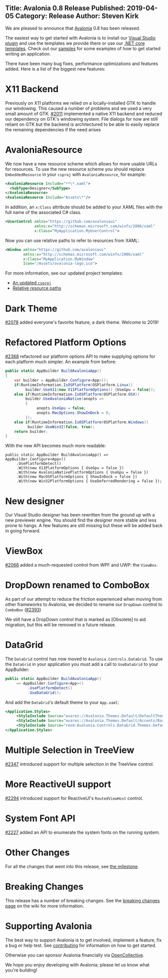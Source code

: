 Title: Avalonia 0.8 Release
Published: 2019-04-05
Category: Release
Author: Steven Kirk
---

We are pleased to announce that [Avalonia](https://github.com/AvaloniaUI/Avalonia) 0.8 has been
released.

The easiest way to get started with Avalonia is to install our
[Visual Studio plugin](https://marketplace.visualstudio.com/items?itemName=AvaloniaTeam.AvaloniaforVisualStudio)
and use the templates we provide there or use our 
[.NET core templates](https://github.com/AvaloniaUI/avalonia-dotnet-templates). Check out our 
[samples](https://github.com/AvaloniaUI/Avalonia/tree/master/samples) for some examples of how 
to get started writing an application.

There have been many bug fixes, performance optimizations and features added. Here is a list of the
biggest new features:

# X11 Backend

Previously on X11 platforms we relied on a locally-installed GTK to handle our windowing. This
caused a number of problems and we used a very small amount of GTK. 
[#2011](https://github.com/AvaloniaUI/Avalonia/pull/2011) implemented a native X11 backend and
reduced our dependency on GTK's windowing system. File dialogs for now are still reliant on GTK
but the backend is architectured to be able to easily replace the remaining dependencies if the
need arises

# AvaloniaResource

We now have a new resource scheme which allows for more usable URLs for resources. To use
the new resource scheme you should replace `EmbeddedResource` in your `csproj` with `AvaloniaResource`,
for example:

```xml
<AvaloniaResource Include="**\*.xaml">
  <SubType>Designer</SubType>
</AvaloniaResource>
<AvaloniaResource Include="Assets\*"/>
```

In addition, an `x:Class` attribute should be added to your XAML files with the full name of the
associated C# class.

```xml
<UserControl xmlns="https://github.com/avaloniaui"
             xmlns:x="http://schemas.microsoft.com/winfx/2006/xaml"
             x:Class="MyApplication.MyUserControl">
```

Now you can use relative paths to refer to resources from XAML:

```xml
<Window xmlns="https://github.com/avaloniaui"
        xmlns:x="http://schemas.microsoft.com/winfx/2006/xaml"
        x:Class="MyApplication.MyWindow"
        Icon="/Assets/avalonia-logo.ico">
```

For more information, see our updated project templates:

- [An updated `csproj`](https://github.com/AvaloniaUI/AvaloniaVS/blob/master/templates/AvaloniaMvvmApplicationTemplate/ProjectTemplate.csproj)
- [Relative resource paths](https://github.com/AvaloniaUI/AvaloniaVS/blob/master/templates/AvaloniaMvvmApplicationTemplate/Views/MainWindow.xaml#L8)

# Dark Theme

[#2078](https://github.com/AvaloniaUI/Avalonia/pull/2078) added everyone's favorite feature, a dark
theme. Welcome to 2019!

# Refactored Platform Options

[#2368](https://github.com/AvaloniaUI/Avalonia/pull/2368) refactored our platform options API to make
supplying options for each platform much simpler. An example from before:

```csharp
public static AppBuilder BuildAvaloniaApp()
{
    var builder = AppBuilder.Configure<App>();
    if(RuntimeInformation.IsOSPlatform(OSPlatform.Linux))
         builder.UseX11(new X11PlatformOptions() {UseGpu = false});
    else if(RuntimeInformation.IsOSPlatform(OSPlatform.OSX))
         builder.UseAvaloniaNative(anopts => 
         {
              anopts.UseGpu = false;
              anopts.MacOptions.ShowInDock = 0;
         });
    else if(RuntimeInformation.IsOSPlatform(OSPlatform.Windows))
          builder.UseWin32(false, true);
    return builder;
}
```

With the new API becomes much more readable:

```
public static AppBuilder BuildAvaloniaApp() => AppBuilder.Configure<App>()
     .UsePlatformDetect()
     .With(new X11PlatformOptions { UseGpu = false })
     .With(new AvaloniaNativePlatformOptions { UseGpu = false })
     .With(new MacOSPlatformOptions { ShowInDock = false })
     .With(new Win32PlatformOptions { UseDeferredRendering = false });
```

# New designer

Our Visual Studio designer has been rewritten from the ground up with a new previewer engine. You
should find the designer more stable and less prone to hangs. A few features are still missing but
these will be added back in going forward.

# ViewBox

[#2066](https://github.com/AvaloniaUI/Avalonia/pull/2066) added a much-requested control from WPF
and UWP: the `ViewBox`.

# DropDown renamed to ComboBox

As part of our attempt to reduce the friction experienced when moving from other frameworks to
Avalonia, we decided to rename our `DropDown` control to `ComboBox`
([#2393](https://github.com/AvaloniaUI/Avalonia/pull/2393))

We still have a DropDown control that is marked as [Obsolete] to aid migration, but this will be
removed in a future release.

# DataGrid

The `DataGrid` control has now moved to `Avalonia.Controls.DataGrid`. To use the `DataGrid` in your
application you must add a call to `UseDataGrid` to your AppBuilder:

```csharp
public static AppBuilder BuildAvaloniaApp()
     => AppBuilder.Configure<App>()
          .UsePlatformDetect()
          .UseDataGrid();
```

And add the `DataGrid`'s default theme to your `App.xaml`:

```xml
<Application.Styles>
     <StyleInclude Source="avares://Avalonia.Themes.Default/DefaultTheme.xaml"/>
     <StyleInclude Source="avares://Avalonia.Themes.Default/Accents/BaseLight.xaml"/>
     <StyleInclude Source="resm:Avalonia.Controls.DataGrid.Themes.Default.xaml?assembly=Avalonia.Controls.DataGrid"/>
</Application.Styles>
```

# Multiple Selection in TreeView

[#2347](https://github.com/AvaloniaUI/Avalonia/pull/2347) introduced support for multiple selection
in the TreeView control.

# More ReactiveUI support

[#2294](https://github.com/AvaloniaUI/Avalonia/pull/2294) introduced support for ReactiveUI's
`RoutedViewHost` control.

# System Font API

[#2227](https://github.com/AvaloniaUI/Avalonia/pull/2227) added an API to enumerate the system fonts
on the running system.

# Other Changes

For all the changes that went into this release, see
[the milestone](https://github.com/AvaloniaUI/Avalonia/milestone/10).

# Breaking Changes

This release has a number of breaking changes. See the 
[breaking changes page](https://github.com/AvaloniaUI/Avalonia/wiki/Breaking-Changes) on the
wiki for more information.

# Supporting Avalonia

The best way to support Avalonia is to get involved, implement a feature, fix a bug or help test.
See [contributing](http://avaloniaui.net/contributing/contributing) for information on how to get
started.

Otherwise you can sponsor Avalonia financially via
[OpenCollective](https://opencollective.com/Avalonia#sponsor).

We hope you enjoy developing with Avalonia; please let us know what you're building!
